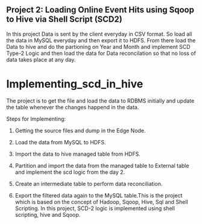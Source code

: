  ## Project 2: Loading Online Event Hits using Sqoop to Hive via Shell Script (SCD2)

In this project Data is sent by the client everyday in CSV format. So load all the data in MySQL everyday and then export it to HDFS. From there load the Data to hive and do the partioning on Year and Month and implement SCD Type-2 Logic and then load the data for Data reconcilation so that no loss of data takes place at any day.

        

        

          



        

        

          

# Implementing_scd_in_hive

        

        

          

The project is to get the file and load the data to RDBMS initially and update the table whenever the changes happend in the data.

        

        

          

Steps for Implementing:

        

        

          

1. Getting the source files and dump in the Edge Node.

        

        

          

2. Load the data from MySQL to HDFS.

        

        

          

3. Import the data to hive managed table from HDFS.

        

        

          

4. Partition and import the data from the managed table to External table and implement the scd logic from the day 2.

        

        

          

5. Create an intermediate table to perform data reconciliation.

        

        

          

6. Export the filtered data again to the MySQL table.This is the project which is based on the concept of Hadoop, Sqoop, Hive, Sql and Shell Scripting. In this project, SCD-2 logic is implemented using shell scripting, hive and Sqoop.

        

